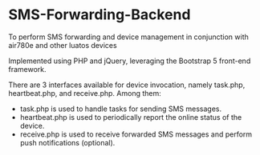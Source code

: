 # SMS-Forwarding-Backend
To perform SMS forwarding and device management in conjunction with air780e and other luatos devices

Implemented using PHP and jQuery, leveraging the Bootstrap 5 front-end framework.

There are 3 interfaces available for device invocation, namely task.php, heartbeat.php, and receive.php. Among them:

* task.php is used to handle tasks for sending SMS messages.
* heartbeat.php is used to periodically report the online status of the device.
* receive.php is used to receive forwarded SMS messages and perform push notifications (optional).

